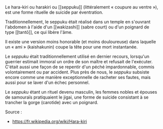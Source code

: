 Le hara-kiri ou harakiri ou [[seppuku]] (littéralement « coupure au ventre »), est une forme rituelle de suicide par éventration. 

Traditionnellement, le seppuku était réalisé dans un temple en s'ouvrant l'abdomen à l'aide d'un [[wakizashi]] (sabre court) ou d'un poignard de type [[tantō]], ce qui libère l'âme.

Il existe une version moins honorable (et moins douloureuse) dans laquelle un « ami » (kaishakunin) coupe la tête pour une mort instantanée.

Le _seppuku_ était traditionnellement utilisé en dernier recours, lorsqu'un guerrier estimait immoral un ordre de son maître et refusait de l'exécuter. C'était aussi une façon de se repentir d'un péché impardonnable, commis volontairement ou par accident. Plus près de nous, le _seppuku_ subsiste encore comme une manière exceptionnelle de racheter ses fautes, mais aussi pour se laver d'un échec personnel.

Le _seppuku_ étant un rituel devenu masculin, les femmes nobles et épouses de samouraïs pratiquaient le jigai, une forme de suicide consistant à se trancher la gorge (carotide) avec un poignard.

Source :
- https://fr.wikipedia.org/wiki/Hara-kiri